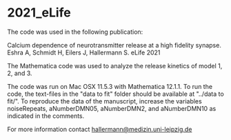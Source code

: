 # 2021_eLife
The code was used in the following publication:

Calcium dependence of neurotransmitter release at a high fidelity synapse.
Eshra A, Schmidt H, Eilers J, Hallermann S.
eLife 2021 


The Mathematica code was used to analyze the release kinetics of model 1, 2, and 3. 

The code was run on Mac OSX 11.5.3 with Mathematica 12.1.1. To run the code, the text-files in the "data to fit" folder should be available at "../data to fit/". To reproduce the data of the manuscript, increase the variables noiseRepeats, aNumberDMN05, aNumberDMN2, and aNumberDMN10 as indicated in the comments. 

For more information contact hallermann@medizin.uni-leipzig.de
